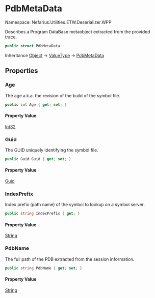 # PdbMetaData

Namespace: Nefarius.Utilities.ETW.Deserializer.WPP

Describes a Program DataBase metaobject extracted from the provided trace.

```csharp
public struct PdbMetaData
```

Inheritance [Object](https://docs.microsoft.com/en-us/dotnet/api/system.object) → [ValueType](https://docs.microsoft.com/en-us/dotnet/api/system.valuetype) → [PdbMetaData](./nefarius.utilities.etw.deserializer.wpp.pdbmetadata.md)

## Properties

### <a id="properties-age"/>**Age**

The age a.k.a. the revision of the build of the symbol file.

```csharp
public int Age { get; set; }
```

#### Property Value

[Int32](https://docs.microsoft.com/en-us/dotnet/api/system.int32)<br>

### <a id="properties-guid"/>**Guid**

The GUID uniquely identifying the symbol file.

```csharp
public Guid Guid { get; set; }
```

#### Property Value

[Guid](https://docs.microsoft.com/en-us/dotnet/api/system.guid)<br>

### <a id="properties-indexprefix"/>**IndexPrefix**

Index prefix (path name) of the symbol to lookup on a symbol server.

```csharp
public string IndexPrefix { get; }
```

#### Property Value

[String](https://docs.microsoft.com/en-us/dotnet/api/system.string)<br>

### <a id="properties-pdbname"/>**PdbName**

The full path of the PDB extracted from the session information.

```csharp
public string PdbName { get; set; }
```

#### Property Value

[String](https://docs.microsoft.com/en-us/dotnet/api/system.string)<br>
